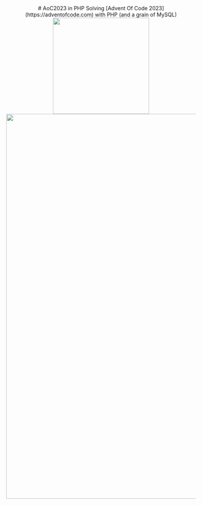 <center>
# AoC2023 in PHP
Solving [Advent Of Code 2023](https://adventofcode.com) with PHP (and a grain of MySQL)

<img width="256" src="https://github.com/Dotonomic/AdventOfCode2023-in-PHP/assets/42643769/981f6dcf-3e5a-47a2-bba2-9565de4e6bdb">

<img width="1024" src="https://github.com/Dotonomic/AdventOfCode2023-in-PHP/assets/42643769/9f092c1d-9ab8-471a-b63c-d5c5347fa435">
</center>

